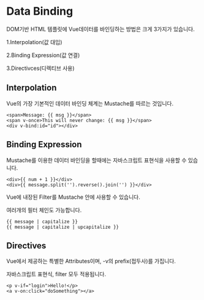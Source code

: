 <h1>
  Data Binding
</h1>

DOM기반 HTML 템플릿에 Vue데이터를 바인딩하는 방법은 크게 3가지가 있습니다.

1.Interpolation(값 대입)

2.Binding Expression(값 연결)

3.Directivces(디렉티브 사용)



<h2>
  Interpolation
</h2>

Vue의 가장 기본적인 데이터 바인딩 체계는 Mustache를 따르는 것입니다.

```
<span>Message: {{ msg }}</span>
<span v-once>This will never change: {{ msg }}</span>
<div v-bind:id="id"></div>
```

<h2>
  Binding Expression
</h2>

Mustache를 이용한 데이터 바인딩을 할때에는 자바스크립트 표현식을 사용할 수 있습니다.

```
<div>{{ num + 1 }}</div>
<div>{{ message.split('').reverse().join('') }}</div>
```

Vue에 내장된 Filter를 Mustache 안에 사용할 수 있습니다.

여러개의 필터 체인도 가능합니다.

```
{{ message | capitalize }}
{{ message | capitalize | upcapitalize }}
```

<h2>
  Directives
</h2>

Vue에서 제공하는 특별한 Attributes이며, -v의 prefix(접두사)를 가집니다.

자바스크립트 표현식, filter 모두 적용됩니다.

```
<p v-if="login">Hello!</p>
<a v-on:click="doSomething"></a>
```

